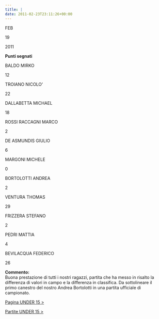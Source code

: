 ```yaml
---
title: |
date: 2011-02-23T23:11:26+00:00
---
```

FEB

19

2011

**Punti segnati**

BALDO MIRKO

12

TROIANO NICOLO’

22

DALLABETTA MICHAEL

18

ROSSI RACCAGNI MARCO

2

DE ASMUNDIS GIULIO

6

MARGONI MICHELE

0

BORTOLOTTI ANDREA

2

VENTURA THOMAS

29

FRIZZERA STEFANO

2

PEDRI MATTIA

4

BEVILACQUA FEDERICO

26

**Commento:**  
Buona prestazione di tutti i nostri ragazzi, partita che ha messo in risalto la differenza di valori in campo e la differenza in classifica. Da sottolineare il primo canestro del nostro Andrea Bortolotti in una partita ufficiale di campionato.

[Pagina UNDER 15 >](http://www.basketgardolo.it/under-15)

[Partite UNDER 15 >](http://www.basketgardolo.it/?tag=under-15&cat=11)